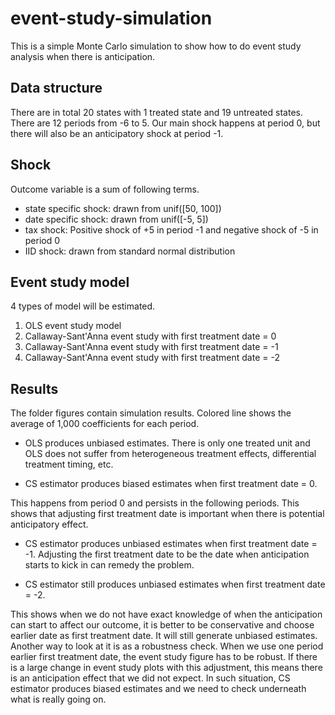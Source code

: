# event-study-simulation

This is a simple Monte Carlo simulation to show how to do event study analysis when there is anticipation. 

## Data structure

There are in total 20 states with 1 treated state and 19 untreated states. There are 12 periods from -6 to 5. Our main shock happens at period 0, but there will also be an anticipatory shock at period -1.

## Shock

Outcome variable is a sum of following terms.

- state specific shock: drawn from unif([50, 100])
- date specific shock: drawn from unif([-5, 5])
- tax shock: Positive shock of +5 in period -1 and negative shock of -5 in period 0
- IID shock: drawn from standard normal distribution

## Event study model

4 types of model will be estimated.

1. OLS event study model
2. Callaway-Sant'Anna event study with first treatment date = 0
3. Callaway-Sant'Anna event study with first treatment date = -1
4. Callaway-Sant'Anna event study with first treatment date = -2

## Results

The folder figures contain simulation results. Colored line shows the average of 1,000 coefficients for each period.

- OLS produces unbiased estimates. There is only one treated unit and OLS does not suffer from heterogeneous treatment effects, differential treatment timing, etc.

- CS estimator produces biased estimates when first treatment date = 0. 

This happens from period 0 and persists in the following periods. This shows that adjusting first treatment date is important when there is potential anticipatory effect.

- CS estimator produces unbiased estimates when first treatment date = -1. Adjusting the first treatment date to be the date when anticipation starts to kick in can remedy the problem.

- CS estimator still produces unbiased estimates when first treatment date = -2. 

This shows when we do not have exact knowledge of when the anticipation can start to affect our outcome, it is better to be conservative and choose earlier date as first treatment date. It will still generate unbiased estimates. Another way to look at it is as a robustness check. When we use one period earlier first treatment date, the event study figure has to be robust. If there is a large change in event study plots with this adjustment, this means there is an anticipation effect that we did not expect. In such situation, CS estimator produces biased estimates and we need to check underneath what is really going on.

